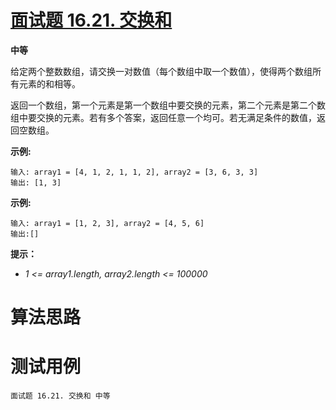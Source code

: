 # [面试题 16.21. 交换和][cnTitle]

**中等**

给定两个整数数组，请交换一对数值（每个数组中取一个数值），使得两个数组所有元素的和相等。

返回一个数组，第一个元素是第一个数组中要交换的元素，第二个元素是第二个数组中要交换的元素。若有多个答案，返回任意一个均可。若无满足条件的数值，返回空数组。

**示例:** 

```
输入: array1 = [4, 1, 2, 1, 1, 2], array2 = [3, 6, 3, 3]
输出: [1, 3]

```

**示例:** 

```
输入: array1 = [1, 2, 3], array2 = [4, 5, 6]
输出:[]
```

**提示：** 

-  *1 <= array1.length, array2.length <= 100000* 




# 算法思路

# 测试用例
```
面试题 16.21. 交换和 中等
```

[cnTitle]: https://leetcode-cn.com/problems/sum-swap-lcci/

